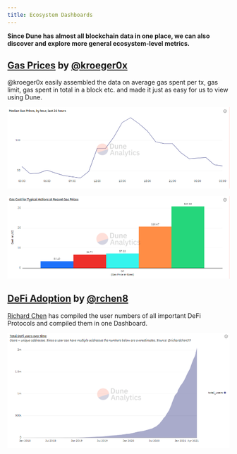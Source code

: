 ```yaml
---
title: Ecosystem Dashboards
---
```


**Since Dune has almost all blockchain data in one place, we can also discover and explore more general ecosystem-level metrics.**

## [Gas Prices](https://dune.com/kroeger0x/gas-prices) by [@kroeger0x](https://dune.com/kroeger0x)

@kroeger0x easily assembled the data on average gas spent per tx, gas limit, gas spent in total in a block etc. and made it just as easy for us to view using Dune.

![Kroeger gas 1](images/kroeger-gas-1.png)

![Kroeger gas 2](images/kroeger-gas-2.png)

## [DeFi Adoption](https://dune.com/rchen8/defi-users-over-time) by [@rchen8](https://dune.com/rchen8)

[Richard Chen](https://twitter.com/richardchen39) has compiled the user numbers of all important DeFi Protocols and compiled them in one Dashboard.

![rchen DeFi](images/rchen-defi.png)
